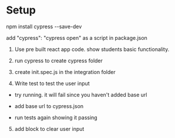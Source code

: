 # Setup 

npm install cypress --save-dev

add "cypress": "cypress open" as a script in package.json

1. Use pre built react app code. show students basic functionality.

2. run cypress to create cypress folder

3. create init.spec.js in the integration folder

4. Write test to test the user input  

- try running. it will fail since you haven't added base url

- add base url to cypress.json

- run tests again showing it passing

5. add block to clear user input